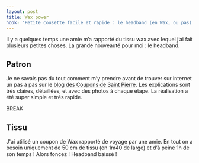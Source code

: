 ```yaml
---
layout: post
title: Wax power
hook: "Petite cousette facile et rapide : le headband (en Wax, ou pas) avec le tuto des Coupons de Saint Pierre."
---
```


Il y a quelques temps une amie m’a rapporté du tissu wax avec lequel j’ai fait plusieurs petites choses. La grande nouveauté pour moi : le headband.

## Patron

Je ne savais pas du tout comment m’y prendre avant de trouver sur internet un pas à pas sur le [blog des Coupons de Saint Pierre][1]. Les explications sont très claires, détaillées, et avec des photos à chaque étape. La réalisation a été super simple et très rapide. 

BREAK


## Tissu

J'ai utilisé un coupon de Wax rapporté de voyage par une amie. En tout on a besoin uniquement de 50 cm de tissu (en 1m40 de large) et d’à peine 1h de son temps ! Alors foncez ! Headband baissé !





[1]:	https://blog.les-coupons-de-saint-pierre.fr/2018/01/19/diy-headband-boheme/

